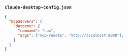 ### `claude-desktop-config.json`

```json
{
  "mcpServers": {
    "datocms": {
      "command": "npx",
      "args": ["mcp-remote", "http://localhost:8080"],
    }
  }
}
```
